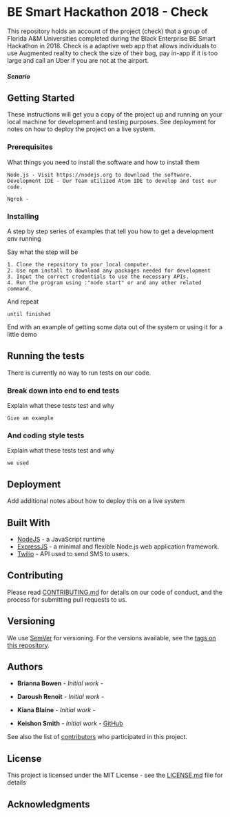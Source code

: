 # BE Smart Hackathon 2018 - Check

This repository holds an account of the project (check) that a group of Florida A&M Universities completed during the Black Enterprise BE Smart Hackathon in 2018. Check is a adaptive web app that allows individuals to use Augmented reality to check the size of their bag, pay in-app if it is too large and call an Uber if you are not at the airport.  

##### Senario  

## Getting Started

These instructions will get you a copy of the project up and running on your local machine for development and testing purposes. See deployment for notes on how to deploy the project on a live system.

### Prerequisites

What things you need to install the software and how to install them

```
Node.js - Visit https://nodejs.org to download the software.
Development IDE - Our Team utilized Atom IDE to develop and test our code.

Ngrok -
```

### Installing

A step by step series of examples that tell you how to get a development env running

Say what the step will be

```
1. Clone the repository to your local computer.
2. Use npm install to download any packages needed for development
3. Input the correct credentials to use the necessary APIs.
4. Run the program using :"node start" or and any other related command.
```

And repeat

```
until finished
```

End with an example of getting some data out of the system or using it for a little demo

## Running the tests

There is currently no way to run tests on our code.

### Break down into end to end tests

Explain what these tests test and why

```
Give an example
```

### And coding style tests

Explain what these tests test and why

```
we used
```

## Deployment

Add additional notes about how to deploy this on a live system

## Built With

* [NodeJS](https://nodejs.org/en/) - a JavaScript runtime
* [ExpressJS](https://expressjs.com/) - a minimal and flexible Node.js web application framework.
* [Twilio](https://www.twilio.com/) - API used to send SMS to users.

## Contributing

Please read [CONTRIBUTING.md](https://gist.github.com/PurpleBooth/b24679402957c63ec426) for details on our code of conduct, and the process for submitting pull requests to us.

## Versioning

We use [SemVer](http://semver.org/) for versioning. For the versions available, see the [tags on this repository](https://github.com/your/project/tags).

## Authors

* **Brianna Bowen** - *Initial work* -

* **Daroush Renoit** - *Initial work* - 

* **Kiana Blaine** - *Initial work* -

* **Keishon Smith** - *Initial work* - [GitHub](https://github.com/keishon104)




See also the list of [contributors](https://github.com/your/project/contributors) who participated in this project.

## License

This project is licensed under the MIT License - see the [LICENSE.md](LICENSE.md) file for details

## Acknowledgments
